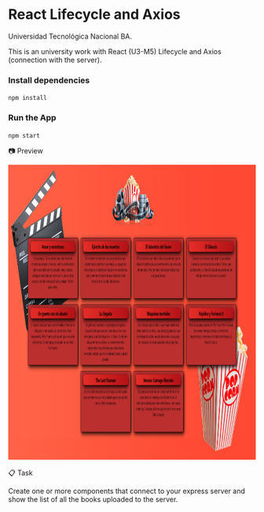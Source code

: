 # React Lifecycle and Axios

Universidad Tecnológica Nacional BA.

This is an university work with React (U3-M5) Lifecycle and Axios (connection with the server).

### Install dependencies

`npm install`

### Run the App
`npm start`

📷 Preview 

<img src="preview.png" width="800" height="600">

📋 Task 

Create one or more components that connect to your express server and show the list of all the books uploaded to the server.